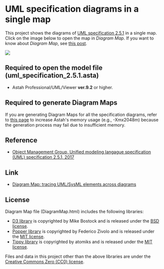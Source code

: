 UML specification diagrams in a single map
===

This project shows the diagrams of [UML specification 2.5.1](https://www.omg.org/spec/UML/2.5.1/PDF/) in a single map. Click on the image below to open the map in *Diagram Map*. If you want to know about *Diagram Map*, see [this post](https://dev.to/takaakit/diagram-map-tracing-uml-sysml-elements-across-diagrams-49i7).

<a href="DiagramMap.html"><img src="DiagramMap.svg"></a>

Required to open the model file (uml_specification_2.5.1.asta)
---
* Astah Professional/UML/Viewer **ver.9.2** or higher.

Required to generate Diagram Maps
---
If you are generating Diagram Maps for all the specification diagrams, refer to [this page](https://astah.net/support/astah-pro/faqs/#block_fc09dca154add341fd7e2c827d040f4d-5) to increase Astah's memory usage (e.g., -Xmx2048m) because the generation process may fail due to insufficient memory.

Reference
---
* [Object Management Group, Unified modeling langague specification (UML) specification 2.5.1, 2017](https://www.omg.org/spec/UML/2.5.1/PDF/)

Link
---
* [Diagram Map: tracing UML/SysML elements across diagrams](https://dev.to/takaakit/diagram-map-tracing-uml-sysml-elements-across-diagrams-49i7)

License
---
Diagram Map file (DiagramMap.html) includes the following libraries:
* [D3 library](https://d3js.org) is copyrighted by Mike Bostock and is released under the [BSD license](https://opensource.org/licenses/BSD-3-Clause).
* [Popper library](https://popper.js.org/) is copyrighted by Federico Zivolo and is released under the [MIT license](https://opensource.org/licenses/MIT).
* [Tippy library](https://atomiks.github.io/tippyjs/) is copyrighted by atomiks and is released under the [MIT license](https://opensource.org/licenses/MIT).

Files and data in this project other than the above libraries are under the [Creative Commons Zero (CC0) license](https://creativecommons.org/publicdomain/zero/1.0/).
